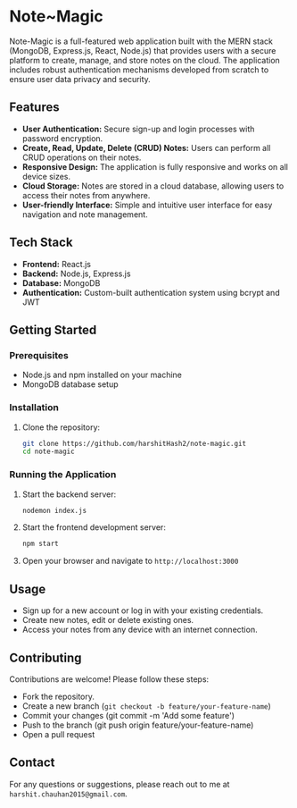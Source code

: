 # Note~Magic

Note-Magic is a full-featured web application built with the MERN stack (MongoDB, Express.js, React, Node.js) that provides users with a secure platform to create, manage, and store notes on the cloud. The application includes robust authentication mechanisms developed from scratch to ensure user data privacy and security.

## Features

- **User Authentication:** Secure sign-up and login processes with password encryption.
- **Create, Read, Update, Delete (CRUD) Notes:** Users can perform all CRUD operations on their notes.
- **Responsive Design:** The application is fully responsive and works on all device sizes.
- **Cloud Storage:** Notes are stored in a cloud database, allowing users to access their notes from anywhere.
- **User-friendly Interface:** Simple and intuitive user interface for easy navigation and note management.

## Tech Stack

- **Frontend:** React.js
- **Backend:** Node.js, Express.js
- **Database:** MongoDB
- **Authentication:** Custom-built authentication system using bcrypt and JWT

## Getting Started

### Prerequisites

- Node.js and npm installed on your machine
- MongoDB database setup

### Installation

1. Clone the repository:

   ```bash
   git clone https://github.com/harshitHash2/note-magic.git
   cd note-magic

### Running the Application

1. Start the backend server:

   ```bash
   nodemon index.js

2. Start the frontend development server:

   ```bash
   npm start

4. Open your browser and navigate to `http://localhost:3000`

## Usage

- Sign up for a new account or log in with your existing credentials.
- Create new notes, edit or delete existing ones.
- Access your notes from any device with an internet connection.

## Contributing

Contributions are welcome! Please follow these steps:
- Fork the repository.
- Create a new branch (`git checkout -b feature/your-feature-name`)
- Commit your changes (git commit -m 'Add some feature')
- Push to the branch (git push origin feature/your-feature-name)
- Open a pull request

## Contact

For any questions or suggestions, please reach out to me at `harshit.chauhan2015@gmail.com`.
